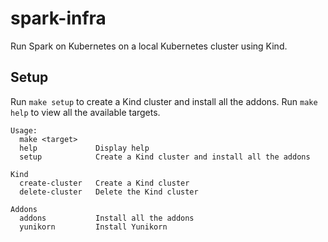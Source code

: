 # spark-infra

Run Spark on Kubernetes on a local Kubernetes cluster using Kind.

## Setup

Run `make setup` to create a Kind cluster and install all the addons. Run `make help` to view all the available targets.

```
Usage:
  make <target>
  help             Display help
  setup            Create a Kind cluster and install all the addons

Kind
  create-cluster   Create a Kind cluster
  delete-cluster   Delete the Kind cluster

Addons
  addons           Install all the addons
  yunikorn         Install Yunikorn
```
